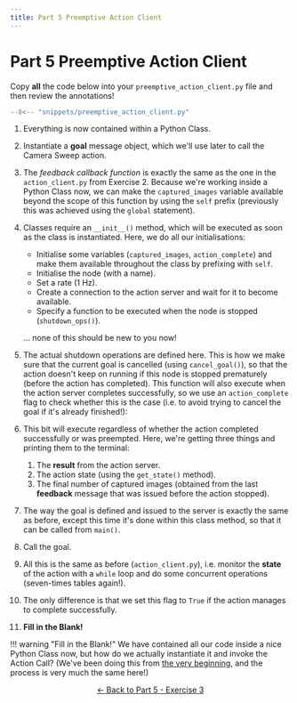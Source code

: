 ```yaml
---  
title: Part 5 Preemptive Action Client
---
```


# Part 5 Preemptive Action Client

Copy **all** the code below into your `preemptive_action_client.py` file and then review the annotations!

```py title="preemptive_action_client.py"
--8<-- "snippets/preemptive_action_client.py"
```

1. Everything is now contained within a Python Class.

2. Instantiate a **goal** message object, which we'll use later to call the Camera Sweep action.

3. The *feedback callback function* is exactly the same as the one in the `action_client.py` from Exercise 2. Because we're working inside a Python Class now, we can make the `captured_images` variable available beyond the scope of this function by using the `self` prefix (previously this was achieved using the `global` statement).

4. Classes require an `__init__()` method, which will be executed as soon as the class is instantiated. Here, we do all our initialisations:

    * Initialise some variables (`captured_images`, `action_complete`) and make them available throughout the class by prefixing with `self`.
    * Initialise the node (with a name).
    * Set a rate (1 Hz).
    * Create a connection to the action server and wait for it to become available.
    * Specify a function to be executed when the node is stopped (`shutdown_ops()`).

    ... none of this should be new to you now!

5. The actual shutdown operations are defined here. This is how we make sure that the current goal is cancelled (using `cancel_goal()`), so that the action doesn't keep on running if this node is stopped prematurely (before the action has completed).  This function will also execute when the action server completes successfully, so we use an `action_complete` flag to check whether this is the case (i.e. to avoid trying to cancel the goal if it's already finished!):

6. This bit will execute regardless of whether the action completed successfully or was preempted. Here, we're getting three things and printing them to the terminal:
    
    1. The **result** from the action server.
    1. The action state (using the `get_state()` method).
    1. The final number of captured images (obtained from the last **feedback** message that was issued before the action stopped).

7. The way the goal is defined and issued to the server is exactly the same as before, except this time it's done within this class method, so that it can be called from `main()`.

8. Call the goal.

9. All this is the same as before (`action_client.py`), i.e. monitor the **state** of the action with a `while` loop and do some concurrent operations (seven-times tables again!).

10. The only difference is that we set this flag to `True` if the action manages to complete successfully.

11. **Fill in the Blank!**

!!! warning "Fill in the Blank!"
    We have contained all our code inside a nice Python Class now, but how do we actually instantiate it and invoke the Action Call? (We've been doing this from [the very beginning](../part1/publisher.md), and the process is very much the same here!)

<p align="center">
  <a href="../../part5#ex3_ret">&#8592; Back to Part 5 - Exercise 3</a>
</p>